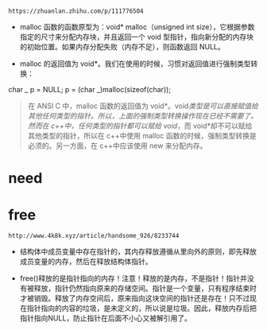 #
`https://zhuanlan.zhihu.com/p/111776504`

- malloc 函数的函数原型为：void\* malloc（unsigned int size），它根据参数指定的尺寸来分配内存块，并且返回一个 void 型指针，指向新分配的内存块的初始位置。如果内存分配失败（内存不足），则函数返回 NULL。

- malloc 的返回值为 void\*。我们在使用的时候，习惯对返回值进行强制类型转换：

char _ p = NULL;
p = (char _)malloc(sizeof(char));

> 在 ANSI C 中，malloc 函数的返回值为 void*。void*类型是可以直接赋值给其他任何类型的指针。所以，上面的强制类型转换操作现在已经不需要了。
> 然而在 c++中，任何类型的指针都可以赋给 void*，而 void*却不可以赋给其他类型的指针，所以在 c++中使用 malloc 函数的时候，强制类型转换是必须的。另一方面，在 c++中应该使用 new 来分配内存。

# need

# free

`http://www.4k8k.xyz/article/handsome_926/8233744`

- 结构体中成员变量中存在指针的，其内存释放遵循从里向外的原则，即先释放成员变量的内存，然后在释放结构体指针。


- free()释放的是指针指向的内存！注意！释放的是内存，不是指针！指针并没有被释放，指针仍然指向原来的存储空间。指针是一个变量，只有程序结束时才被销毁。释放了内存空间后，原来指向这块空间的指针还是存在！只不过现在指针指向的内容的垃圾，是未定义的，所以说是垃圾。因此，释放内存后把指针指向NULL，防止指针在后面不小心又被解引用了。
